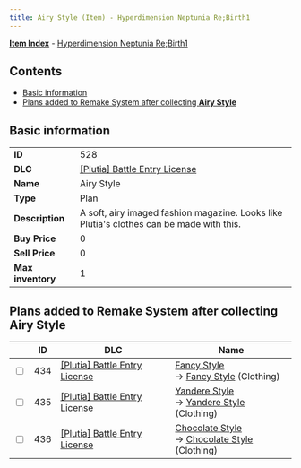 ```yaml
---
title: Airy Style (Item) - Hyperdimension Neptunia Re;Birth1
---
```


[**Item Index**](/neptunia/rb1/item/index.html) - [Hyperdimension Neptunia Re;Birth1](/neptunia/rb1)

## Contents

- [Basic information](#basic-information)
- [Plans added to Remake System after collecting **Airy Style**](#plans-added-to-remake-system-after-collecting-airy-style)
## Basic information

|   |   |
| -- | -- |
| **ID** | 528 |
| **DLC** | [[Plutia] Battle Entry License](/neptunia/rb1/dlc/7-plutia.html) |
| **Name** | Airy Style |
| **Type** | Plan |
| **Description** | A soft, airy imaged fashion magazine. Looks like Plutia's clothes can be made with this. |
| **Buy Price** | 0 |
| **Sell Price** | 0 |
| **Max inventory** | 1 |


## Plans added to Remake System after collecting **Airy Style**

|    | ID | DLC | Name |
| -- | -- | --- | ---- |
| <input type="checkbox" id="rb1-remake-7-434" class="trackbox" /> | 434 | [[Plutia] Battle Entry License](/neptunia/rb1/dlc/7-plutia.html) | [Fancy Style](/neptunia/rb1/remake/7-434-fancy-style.html)<br /> → [Fancy Style](/neptunia/rb1/item/7-2819-fancy-style.html) (Clothing) |
| <input type="checkbox" id="rb1-remake-7-435" class="trackbox" /> | 435 | [[Plutia] Battle Entry License](/neptunia/rb1/dlc/7-plutia.html) | [Yandere Style](/neptunia/rb1/remake/7-435-yandere-style.html)<br /> → [Yandere Style](/neptunia/rb1/item/7-2820-yandere-style.html) (Clothing) |
| <input type="checkbox" id="rb1-remake-7-436" class="trackbox" /> | 436 | [[Plutia] Battle Entry License](/neptunia/rb1/dlc/7-plutia.html) | [Chocolate Style](/neptunia/rb1/remake/7-436-chocolate-style.html)<br /> → [Chocolate Style](/neptunia/rb1/item/7-2821-chocolate-style.html) (Clothing) |
